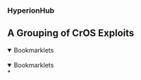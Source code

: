 ### HyperionHub

## A Grouping of CrOS Exploits

<details open>
<summary>Bookmarklets</summary>
<br>
    <details open>
     *<summary>Bookmarklets</summary>
    <br>
    </details>
</details>
